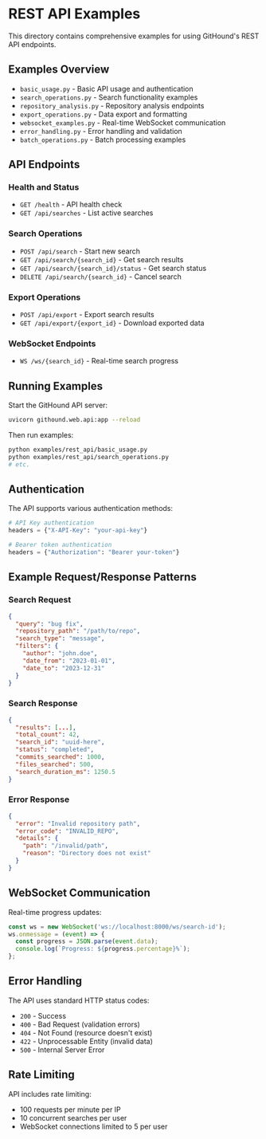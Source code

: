 # REST API Examples

This directory contains comprehensive examples for using GitHound's REST API endpoints.

## Examples Overview

- `basic_usage.py` - Basic API usage and authentication
- `search_operations.py` - Search functionality examples
- `repository_analysis.py` - Repository analysis endpoints
- `export_operations.py` - Data export and formatting
- `websocket_examples.py` - Real-time WebSocket communication
- `error_handling.py` - Error handling and validation
- `batch_operations.py` - Batch processing examples

## API Endpoints

### Health and Status
- `GET /health` - API health check
- `GET /api/searches` - List active searches

### Search Operations
- `POST /api/search` - Start new search
- `GET /api/search/{search_id}` - Get search results
- `GET /api/search/{search_id}/status` - Get search status
- `DELETE /api/search/{search_id}` - Cancel search

### Export Operations
- `POST /api/export` - Export search results
- `GET /api/export/{export_id}` - Download exported data

### WebSocket Endpoints
- `WS /ws/{search_id}` - Real-time search progress

## Running Examples

Start the GitHound API server:

```bash
uvicorn githound.web.api:app --reload
```

Then run examples:

```bash
python examples/rest_api/basic_usage.py
python examples/rest_api/search_operations.py
# etc.
```

## Authentication

The API supports various authentication methods:

```python
# API Key authentication
headers = {"X-API-Key": "your-api-key"}

# Bearer token authentication  
headers = {"Authorization": "Bearer your-token"}
```

## Example Request/Response Patterns

### Search Request
```json
{
  "query": "bug fix",
  "repository_path": "/path/to/repo",
  "search_type": "message",
  "filters": {
    "author": "john.doe",
    "date_from": "2023-01-01",
    "date_to": "2023-12-31"
  }
}
```

### Search Response
```json
{
  "results": [...],
  "total_count": 42,
  "search_id": "uuid-here",
  "status": "completed",
  "commits_searched": 1000,
  "files_searched": 500,
  "search_duration_ms": 1250.5
}
```

### Error Response
```json
{
  "error": "Invalid repository path",
  "error_code": "INVALID_REPO",
  "details": {
    "path": "/invalid/path",
    "reason": "Directory does not exist"
  }
}
```

## WebSocket Communication

Real-time progress updates:

```javascript
const ws = new WebSocket('ws://localhost:8000/ws/search-id');
ws.onmessage = (event) => {
  const progress = JSON.parse(event.data);
  console.log(`Progress: ${progress.percentage}%`);
};
```

## Error Handling

The API uses standard HTTP status codes:

- `200` - Success
- `400` - Bad Request (validation errors)
- `404` - Not Found (resource doesn't exist)
- `422` - Unprocessable Entity (invalid data)
- `500` - Internal Server Error

## Rate Limiting

API includes rate limiting:

- 100 requests per minute per IP
- 10 concurrent searches per user
- WebSocket connections limited to 5 per user
